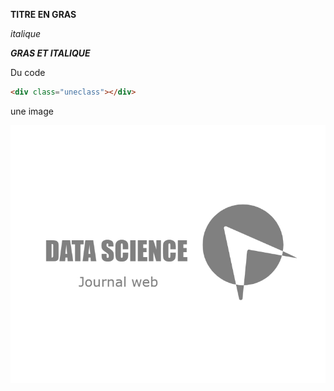 **TITRE EN GRAS**

*italique*

***GRAS ET ITALIQUE***

Du code

```html
<div class="uneclass"></div>

```
une image

![logo](logo.png)




